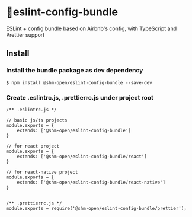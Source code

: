 # eslint-config-bundle

ESLint + config bundle based on Airbnb's config, with TypeScript and Prettier support

## Install

### Install the bundle package as dev dependency

```
$ npm install @shm-open/eslint-config-bundle --save-dev
```

### Create .eslintrc.js, .prettierrc.js under project root

```
/** .eslintrc.js */

// basic js/ts projects
module.exports = {
    extends: ['@shm-open/eslint-config-bundle']
}

// for react project
module.exports = {
    extends: ['@shm-open/eslint-config-bundle/react']
}

// for react-native project
module.exports = {
    extends: ['@shm-open/eslint-config-bundle/react-native']
}


/** .prettierrc.js */
module.exports = require('@shm-open/eslint-config-bundle/prettier');

```
